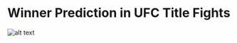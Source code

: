 # Winner Prediction in UFC Title Fights
![alt text](https://cdn.vox-cdn.com/thumbor/y5Sk1lzpHnW3q_1KAR5lGsXYctQ=/0x0:3600x2400/1200x800/filters:focal(1512x912:2088x1488)/cdn.vox-cdn.com/uploads/chorus_image/image/69873119/1232507900.0.jpg)
